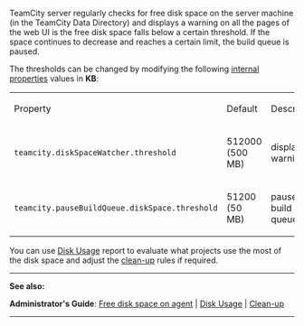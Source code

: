 [//]: # (title: TeamCity Disk Space Watcher)
[//]: # (auxiliary-id: TeamCity Disk Space Watcher)
TeamCity server regularly checks for free disk space on the server machine (in the TeamCity Data Directory) and displays a warning on all the pages of the web UI is the free disk space falls below a certain threshold.  If the space continues to decrease and reaches a certain limit, the build queue is paused.

The thresholds can be changed by modifying the following [internal properties](configuring-teamcity-server-startup-properties.md) values in __KB__:

<table><tr>

<td>

Property


</td>

<td>

Default


</td>

<td>

Description


</td></tr><tr>

<td>

`teamcity.diskSpaceWatcher.threshold`


</td>

<td>

512000 (500 MB)


</td>

<td>

displays a warning


</td></tr><tr>

<td>

`teamcity.pauseBuildQueue.diskSpace.threshold`


</td>

<td>

51200 (50 MB)


</td>

<td>

pauses the build queue


</td></tr></table>

You can use [Disk Usage](disk-usage.md) report to evaluate what projects use the most of the disk space and adjust the [clean-up](clean-up.md) rules if required. 


__  __

__See also:__

__Administrator's Guide__: [Free disk space on agent](free-disk-space.md) | [Disk Usage](disk-usage.md) | [Clean-up](clean-up.md)

__ __